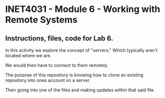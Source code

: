 # INET4031 - Module 6 - Working with Remote Systems

## Instructions, files, code for Lab 6.

In this activity we explore the concept of "servers."  Which typically aren't located where we are.

We would then have to connect to them remotely.

The purpose of this repository is knowing how to clone an existing repository into ones account on a server.

Then going into one of the files and making updates within that said file.





